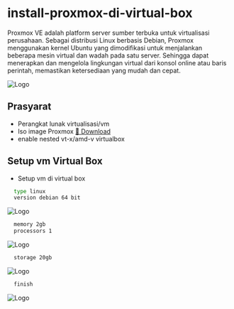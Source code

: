 # install-proxmox-di-virtual-box

Proxmox VE adalah platform server sumber terbuka untuk virtualisasi perusahaan. Sebagai distribusi Linux berbasis Debian, Proxmox menggunakan kernel Ubuntu yang dimodifikasi untuk menjalankan beberapa mesin virtual dan wadah pada satu server. Sehingga dapat menerapkan dan mengelola lingkungan virtual dari konsol online atau baris perintah, memastikan ketersediaan yang mudah dan cepat. 


![Logo](https://raw.githubusercontent.com/danimaulana/Cara-install-proxmox-di-vm/main/Image/Traditional-and-virtual-architecture-server-comparison.jpg)



## Prasyarat

- Perangkat lunak virtualisasi/vm
- Iso image Proxmox [🔗 Download]([https://www.google.com](https://www.proxmox.com/en/downloads/category/iso-images-pve))
- enable nested vt-x/amd-v virtualbox



## Setup vm Virtual Box

- Setup vm di virtual box

```bash
  type linux
  version debian 64 bit
```

![Logo](https://raw.githubusercontent.com/danimaulana/Cara-install-proxmox-di-vm/main/Image/createvirtualmachine-1.png)

```bash
  memory 2gb
  processors 1
```

![Logo](https://raw.githubusercontent.com/danimaulana/Cara-install-proxmox-di-vm/main/Image/createvirtualmachine-2.png)

```bash
  storage 20gb
```

![Logo](https://raw.githubusercontent.com/danimaulana/Cara-install-proxmox-di-vm/main/Image/createvirtualmachine-3.png)

```bash
  finish
```

![Logo](https://raw.githubusercontent.com/danimaulana/Cara-install-proxmox-di-vm/main/Image/createvirtualmachine-4.png)
